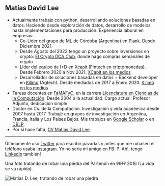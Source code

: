 ## Matías David Lee

  - Actualmente trabajo con python, desarrollando soluciones basadas en datos. Haciendo desde exploración de datos, desarrollo de modelos hasta implementaciones para producción. Experiencia laboral en empresas:
    - Co-Lider del grupo de ML de Córdoba (Argentina) en [Plank](https://www.joinplank.com/). Desde Diciembre 2021.
    - Desde Agosto del 2022 tengo un proyecto sobre inversiones en crypto: [El Crypto DCA Club](https://cryptodca.club/), donde hago compras semanales de crypto
    - Lider del equipo de I+D en [Xcapit](https://www.xcapit.com/) (Fintech en criptomonedas). Desde Febrero 2020 a Nov 2021. [XCapit en los medios](https://www.google.com/search?q=xcapit+c%C3%B3rdoba+argentina&sxsrf=ALeKk032eE9btuBC4T-R7x1dwswJecO80g:1624438211062&source=lnms&tbm=nws&sa=X&ved=2ahUKEwiLlp70r63xAhXippUCHQ5VDeMQ_AUoAnoECAEQBA&biw=1517&bih=743&dpr=0.9)
    - Desarrollador de soluciones basadas en datos + Backend developer en [Kilimo](https://kilimo.com.ar/) (Agtech). Desde mediados de 2017 a Enero 2020. [Kilimo en los medios](https://www.google.com/search?q=kilimo+c%C3%B3rdoba+argentina&biw=1517&bih=743&tbm=nws&sxsrf=ALeKk00KZ4txf_GszOUTXWoCPt2okrSCMg%3A1624438213859&ei=xfXSYLjnM5Dn1sQPo-294Ao&oq=kilimo+c%C3%B3rdoba+argentina&gs_l=psy-ab.3..0i333k1.28179.29384.0.29775.6.6.0.0.0.0.221.821.2j3j1.6.0....0...1.1.64.psy-ab..2.3.516...0i7i30k1j0i8i7i30k1j0i7i5i30k1.0.env-cqC9luo)
  - Tareas docentes en [FaMAFyC](https://www.famaf.unc.edu.ar/), en la carrera [Licenciatura en Ciencias de la Computación](https://www.famaf.unc.edu.ar/academica/grado/licenciatura-en-ciencias-de-la-computaci%C3%B3n/). Desde 2004 a la actualidad. Cargo actual: Profesor Adjunto, dedicación simple.  
  - Doctor en Cs. de la Computación. Investigación y vida académica desde 2007 hasta 2017. Trabajé en grupos de investigación en Argentina, Francia, Italia y Los Paises Bajos. Mis trabajos en [Google Scholar](https://scholar.google.com/citations?user=eWYixqsAAAAJ&hl=es) o en [DBLP](https://dblp.org/pers/l/Lee:Matias_David.html).
   - Por si hace falta, [CV Matias David Lee](https://www.overleaf.com/read/thzsvgtxnftq).

---

Últimamente uso [Twitter](https://twitter.com/matiaslee) para escribir pavadas y antes que me robasen el teléfono usaba [Instagram](https://www.instagram.com/el.chun.lee/). Yo no sería mi amigo en FB :P. Ah!, tengo [Linkedin](https://www.linkedin.com/in/matiaslee/) también!

Una foto tratando de robar una piedra del Partenón en ~~2017~~ 2016 (La vida se va rápido). 

![Matías D. Lee, tratando de robar una piedra](https://avatars3.githubusercontent.com/u/22818203?s=460&u=2dd19681a95bcfc646aa71e32ad684241633fcc5&v=4)

